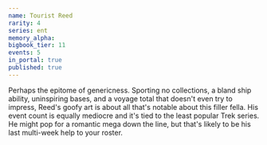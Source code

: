 ```yaml
---
name: Tourist Reed
rarity: 4
series: ent
memory_alpha:
bigbook_tier: 11
events: 5
in_portal: true
published: true
---
```


Perhaps the epitome of genericness. Sporting no collections, a bland ship ability, uninspiring bases, and a voyage total that doesn't even try to impress, Reed's goofy art is about all that's notable about this filler fella. His event count is equally mediocre and it's tied to the least popular Trek series. He might pop for a romantic mega down the line, but that's likely to be his last multi-week help to your roster.
